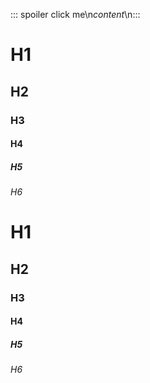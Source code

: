 ::: spoiler click me\n*content*\n:::

# H1
## H2
### H3
#### H4
##### H5
###### H6
# H1
## H2
### H3
#### H4
##### H5
###### H6
